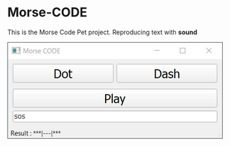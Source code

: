 # Morse-CODE

This is the Morse Code Pet project. Reproducing text with <b>sound</b>

![Иллюстрация к проекту](https://github.com/mentalitet-new/Morse-CODE/blob/187956674b9158bb5608fa174d8c914da8b2d664/python_I73VIaJreV.png)
